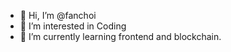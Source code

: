 - 👋 Hi, I’m @fanchoi
- 👀 I’m interested in Coding
- 🌱 I’m currently learning frontend and blockchain.

<!---
fanchoi/fanchoi is a ✨ special ✨ repository because its `README.md` (this file) appears on your GitHub profile.
You can click the Preview link to take a look at your changes.
--->
